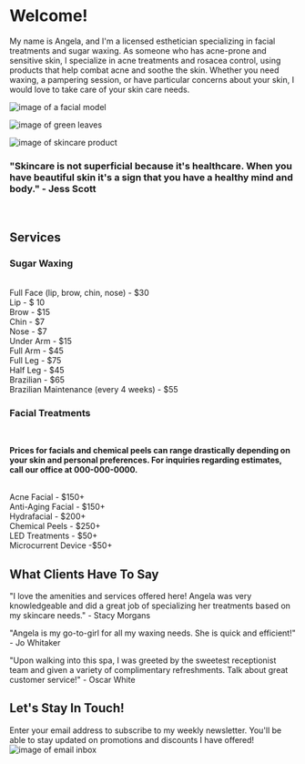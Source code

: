 # Welcome!
My name is Angela, and I'm a licensed esthetician specializing in facial treatments and sugar waxing. As someone who has acne-prone and sensitive skin, I specialize in acne treatments and rosacea control, using products that help combat acne and soothe the skin. Whether you need waxing, a pampering session, or have particular concerns about your skin, I would love to take care of your skin care needs.
<br>


![image of a facial model](https://assets.lummi.ai/assets/QmTktuhaCqdoptyyZ2bjqbiS6gENWTQRJcHLoakNuj8Xju?auto=format&w=1500)
<br>

![image of green leaves](https://images.unsplash.com/photo-1503149779833-1de50ebe5f8a?q=80&w=2448&auto=format&fit=crop&ixlib=rb-4.0.3&ixid=M3wxMjA3fDB8MHxwaG90by1wYWdlfHx8fGVufDB8fHx8fA%3D%3D)
<br>

![image of skincare product](https://images.unsplash.com/photo-1552046122-03184de85e08?q=80&w=2487&auto=format&fit=crop&ixlib=rb-4.0.3&ixid=M3wxMjA3fDB8MHxwaG90by1wYWdlfHx8fGVufDB8fHx8fA%3D%3D)
<br>


### "Skincare is not superficial because it's healthcare. When you have beautiful skin it's a sign that you have a healthy mind and body." - Jess Scott
<br>

## Services
### Sugar Waxing
<br>
Full Face (lip, brow, chin, nose) - $30
  <br>
  Lip - $ 10
  <br>
  Brow - $15
  <br>
  Chin - $7
  <br>
  Nose - $7
  <br>
  Under Arm - $15
  <br>
  Full Arm - $45
  <br>
  Full Leg - $75
  <br>
  Half Leg - $45
  <br>
  Brazilian - $65
  <br>
  Brazilian Maintenance (every 4 weeks) - $55
  <br>

  ### Facial Treatments
  <br>

  **Prices for facials and chemical peels can range drastically depending on your skin and personal preferences. For inquiries regarding estimates, call our office at 000-000-0000.**
  
  <br>
  Acne Facial - $150+
  <br>
  Anti-Aging Facial - $150+
  <br>
  Hydrafacial - $200+
  <br>
  Chemical Peels - $250+
  <br>
  LED Treatments - $50+
  <br>
  Microcurrent Device -$50+

## What Clients Have To Say

"I love the amenities and services offered here! Angela was very knowledgeable and did a great job of specializing her treatments based on my skincare needs." - Stacy Morgans
<br>

"Angela is my go-to-girl for all my waxing needs. She is quick and efficient!" - Jo Whitaker
<br>

"Upon walking into this spa, I was greeted by the sweetest receptionist team and given a variety of complimentary refreshments. Talk about great customer service!" - Oscar White

## Let's Stay In Touch!
Enter your email address to subscribe to my weekly newsletter. You'll be able to stay updated on promotions and discounts I have offered!
![image of email inbox](https://images.unsplash.com/photo-1603539279542-e7cf76a92801?q=80&w=2371&auto=format&fit=crop&ixlib=rb-4.0.3&ixid=M3wxMjA3fDB8MHxwaG90by1wYWdlfHx8fGVufDB8fHx8fA%3D%3D)